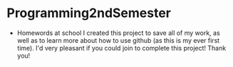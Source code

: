 # Programming2ndSemester
- Homewords at school
I created this project to save all of my work, as well as to learn more about how to use github (as this is my ever first time).
I'd very pleasant if you could join to complete this project!
Thank you!
